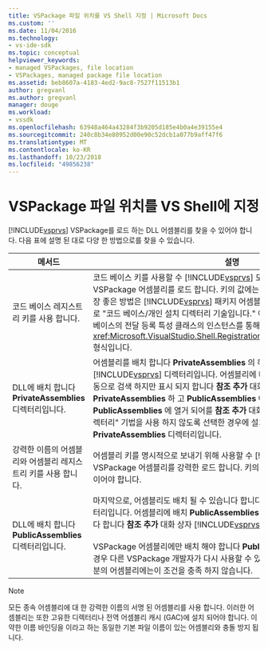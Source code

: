 ```yaml
---
title: VSPackage 파일 위치를 VS Shell 지정 | Microsoft Docs
ms.custom: ''
ms.date: 11/04/2016
ms.technology:
- vs-ide-sdk
ms.topic: conceptual
helpviewer_keywords:
- managed VSPackages, file location
- VSPackages, managed package file location
ms.assetid: beb8607a-4183-4ed2-9ac8-7527f11513b1
author: gregvanl
ms.author: gregvanl
manager: douge
ms.workload:
- vssdk
ms.openlocfilehash: 63948a464a43284f3b9205d185e4b0a4e39155e4
ms.sourcegitcommit: 240c8b34e80952d00e90c52dcb1a077b9aff47f6
ms.translationtype: MT
ms.contentlocale: ko-KR
ms.lasthandoff: 10/23/2018
ms.locfileid: "49856238"
---
```

# <a name="specifying-vspackage-file-location-to-the-vs-shell"></a>VSPackage 파일 위치를 VS Shell에 지정
[!INCLUDE[vsprvs](../../code-quality/includes/vsprvs_md.md)] VSPackage를 로드 하는 DLL 어셈블리를 찾을 수 있어야 합니다. 다음 표에 설명 된 대로 다양 한 방법으로를 찾을 수 있습니다.  


| 메서드 | 설명 |
| - | - |
| 코드 베이스 레지스트리 키를 사용 합니다. | 코드 베이스 키를 사용할 수 [!INCLUDE[vsprvs](../../code-quality/includes/vsprvs_md.md)] 모든 정규화 된 파일 경로에서 VSPackage 어셈블리를 로드 합니다. 키의 값에는 dll 파일 경로 여야 합니다. 이 가장 좋은 방법은 [!INCLUDE[vsprvs](../../code-quality/includes/vsprvs_md.md)] 패키지 어셈블리를 로드 합니다. 이 기술은 때때로 "코드 베이스/개인 설치 디렉터리 기술입니다." 이라고 등록 하는 동안 값의 코드 베이스의 전달 등록 특성 클래스의 인스턴스를 통해 여 <xref:Microsoft.VisualStudio.Shell.RegistrationAttribute.RegistrationContext> 형식입니다. |
| DLL에 배치 합니다 **PrivateAssemblies** 디렉터리입니다. | 어셈블리를 배치 합니다 **PrivateAssemblies** 의 하위 디렉터리를 [!INCLUDE[vsprvs](../../code-quality/includes/vsprvs_md.md)] 디렉터리입니다. 어셈블리에 배치 **PrivateAssemblies** 는 자동으로 검색 하지만 표시 되지 합니다 **참조 추가** 대화 상자. 차이점 **PrivateAssemblies** 하 고 **PublicAssemblies** 어셈블리는에 **PublicAssemblies** 에 열거 되어를 **참조 추가**  대화 상자. "코드 베이스/개인 설치 디렉터리" 기법을 사용 하지 않도록 선택한 경우에 설치 해야 합니다 **PrivateAssemblies** 디렉터리입니다. |
| 강력한 이름의 어셈블리와 어셈블리 레지스트리 키를 사용 합니다. | 어셈블리 키를 명시적으로 보내기 위해 사용할 수 [!INCLUDE[vsprvs](../../code-quality/includes/vsprvs_md.md)] 라는 VSPackage 어셈블리를 강력한 로드 합니다. 키의 값에는 어셈블리의 강력한 이름 이어야 합니다. |
| DLL에 배치 합니다 **PublicAssemblies** 디렉터리입니다. | 마지막으로, 어셈블리도 배치 될 수 있습니다 합니다 **PublicAssemblies** 하위 디렉터리입니다. 어셈블리에 배치 **PublicAssemblies** 는 자동으로 검색 및에 나타납니다 합니다 **참조 추가** 대화 상자 [!INCLUDE[vsprvs](../../code-quality/includes/vsprvs_md.md)]합니다.<br /><br /> VSPackage 어셈블리에만 배치 해야 합니다 **PublicAssemblies** 디렉터리가 있을 경우 다른 VSPackage 개발자가 다시 사용할 수 있는 구성 요소를 관리 합니다. 대부분의 어셈블리에는이 조건을 충족 하지 않습니다. |

> [!NOTE]
>  모든 종속 어셈블리에 대 한 강력한 이름의 서명 된 어셈블리를 사용 합니다. 이러한 어셈블리는 또한 고유한 디렉터리나 전역 어셈블리 캐시 (GAC)에 설치 되어야 합니다. 이 약한 이름 바인딩을 이라고 하는 동일한 기본 파일 이름이 있는 어셈블리와 충돌 방지 됩니다.